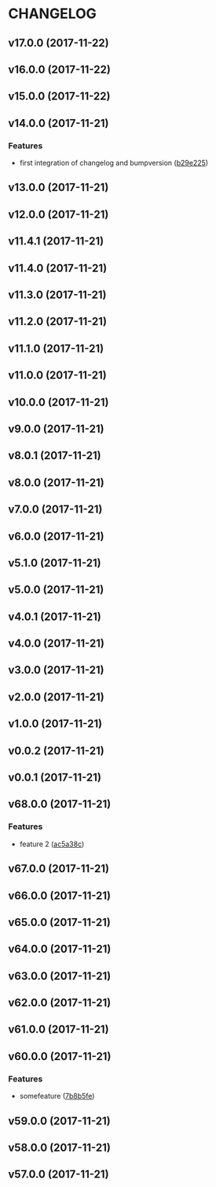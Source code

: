 # CHANGELOG



## v17.0.0 (2017-11-22)









## v16.0.0 (2017-11-22)









## v15.0.0 (2017-11-22)









## v14.0.0 (2017-11-21)


### Features
- first integration of changelog and bumpversion ([b29e225]([d2f0152](https://bitbucket.org/panorays/company-api/commits/b29e225)))








## v13.0.0 (2017-11-21)









## v12.0.0 (2017-11-21)









## v11.4.1 (2017-11-21)









## v11.4.0 (2017-11-21)









## v11.3.0 (2017-11-21)









## v11.2.0 (2017-11-21)









## v11.1.0 (2017-11-21)









## v11.0.0 (2017-11-21)









## v10.0.0 (2017-11-21)









## v9.0.0 (2017-11-21)









## v8.0.1 (2017-11-21)









## v8.0.0 (2017-11-21)









## v7.0.0 (2017-11-21)









## v6.0.0 (2017-11-21)









## v5.1.0 (2017-11-21)









## v5.0.0 (2017-11-21)









## v4.0.1 (2017-11-21)









## v4.0.0 (2017-11-21)









## v3.0.0 (2017-11-21)









## v2.0.0 (2017-11-21)









## v1.0.0 (2017-11-21)









## v0.0.2 (2017-11-21)









## v0.0.1 (2017-11-21)









## v68.0.0 (2017-11-21)


### Features
- feature 2 ([ac5a38c]([d2f0152](https://bitbucket.org/panorays/company-api/commits/ac5a38c)))








## v67.0.0 (2017-11-21)









## v66.0.0 (2017-11-21)









## v65.0.0 (2017-11-21)









## v64.0.0 (2017-11-21)









## v63.0.0 (2017-11-21)









## v62.0.0 (2017-11-21)









## v61.0.0 (2017-11-21)









## v60.0.0 (2017-11-21)


### Features
- somefeature ([7b8b5fe]([d2f0152](https://bitbucket.org/panorays/company-api/commits/7b8b5fe)))








## v59.0.0 (2017-11-21)









## v58.0.0 (2017-11-21)









## v57.0.0 (2017-11-21)









